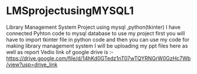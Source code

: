 # LMSprojectusingMYSQL1
Library Management System Project using mysql  ,python(tkinter)
I have connected Pyhton code to mysql database to use my project first you will have  to import tkinter file in python code and then you can use my code for making library management system 
I will be uploading my ppt files here as well as report
Vedio link of google drive is :-https://drive.google.com/file/d/14hKd0GTedz1nT07wTQYRNGrW0GzHc7Wb/view?usp=drive_link
